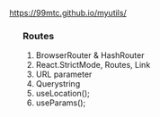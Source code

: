 https://99mtc.github.io/myutils/

<ol>
  <h3>
    Routes
  </h3>
  <ol>
    <li>
      BrowserRouter & HashRouter
    </li>
    <li>
      React.StrictMode, Routes, Link
    </li>
    <li>
      URL parameter
    </li>
    <li>
      Querystring
    </li>
    <li>
      useLocation();
    </li>
    <li>
      useParams();
    </li>
   </ol>
 </ol>
